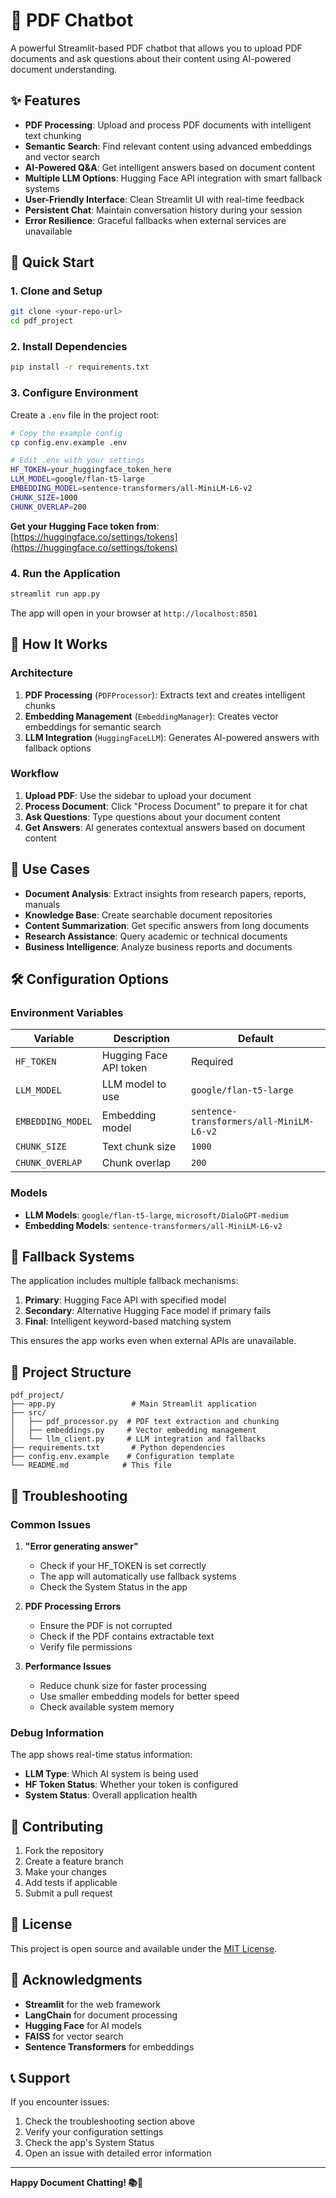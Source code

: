 # 📄 PDF Chatbot

A powerful Streamlit-based PDF chatbot that allows you to upload PDF documents and ask questions about their content using AI-powered document understanding.

## ✨ Features

- **PDF Processing**: Upload and process PDF documents with intelligent text chunking
- **Semantic Search**: Find relevant content using advanced embeddings and vector search
- **AI-Powered Q&A**: Get intelligent answers based on document content
- **Multiple LLM Options**: Hugging Face API integration with smart fallback systems
- **User-Friendly Interface**: Clean Streamlit UI with real-time feedback
- **Persistent Chat**: Maintain conversation history during your session
- **Error Resilience**: Graceful fallbacks when external services are unavailable

## 🚀 Quick Start

### 1. Clone and Setup

```bash
git clone <your-repo-url>
cd pdf_project
```

### 2. Install Dependencies

```bash
pip install -r requirements.txt
```

### 3. Configure Environment

Create a `.env` file in the project root:

```bash
# Copy the example config
cp config.env.example .env

# Edit .env with your settings
HF_TOKEN=your_huggingface_token_here
LLM_MODEL=google/flan-t5-large
EMBEDDING_MODEL=sentence-transformers/all-MiniLM-L6-v2
CHUNK_SIZE=1000
CHUNK_OVERLAP=200
```

**Get your Hugging Face token from**: [https://huggingface.co/settings/tokens](https://huggingface.co/settings/tokens)

### 4. Run the Application

```bash
streamlit run app.py
```

The app will open in your browser at `http://localhost:8501`

## 🔧 How It Works

### Architecture

1. **PDF Processing** (`PDFProcessor`): Extracts text and creates intelligent chunks
2. **Embedding Management** (`EmbeddingManager`): Creates vector embeddings for semantic search
3. **LLM Integration** (`HuggingFaceLLM`): Generates AI-powered answers with fallback options

### Workflow

1. **Upload PDF**: Use the sidebar to upload your document
2. **Process Document**: Click "Process Document" to prepare it for chat
3. **Ask Questions**: Type questions about your document content
4. **Get Answers**: AI generates contextual answers based on document content

## 🎯 Use Cases

- **Document Analysis**: Extract insights from research papers, reports, manuals
- **Knowledge Base**: Create searchable document repositories
- **Content Summarization**: Get specific answers from long documents
- **Research Assistance**: Query academic or technical documents
- **Business Intelligence**: Analyze business reports and documents

## 🛠️ Configuration Options

### Environment Variables

| Variable | Description | Default |
|----------|-------------|---------|
| `HF_TOKEN` | Hugging Face API token | Required |
| `LLM_MODEL` | LLM model to use | `google/flan-t5-large` |
| `EMBEDDING_MODEL` | Embedding model | `sentence-transformers/all-MiniLM-L6-v2` |
| `CHUNK_SIZE` | Text chunk size | `1000` |
| `CHUNK_OVERLAP` | Chunk overlap | `200` |

### Models

- **LLM Models**: `google/flan-t5-large`, `microsoft/DialoGPT-medium`
- **Embedding Models**: `sentence-transformers/all-MiniLM-L6-v2`

## 🔄 Fallback Systems

The application includes multiple fallback mechanisms:

1. **Primary**: Hugging Face API with specified model
2. **Secondary**: Alternative Hugging Face model if primary fails
3. **Final**: Intelligent keyword-based matching system

This ensures the app works even when external APIs are unavailable.

## 📁 Project Structure

```
pdf_project/
├── app.py                 # Main Streamlit application
├── src/
│   ├── pdf_processor.py  # PDF text extraction and chunking
│   ├── embeddings.py     # Vector embedding management
│   └── llm_client.py     # LLM integration and fallbacks
├── requirements.txt       # Python dependencies
├── config.env.example    # Configuration template
└── README.md            # This file
```

## 🐛 Troubleshooting

### Common Issues

1. **"Error generating answer"**
   - Check if your HF_TOKEN is set correctly
   - The app will automatically use fallback systems
   - Check the System Status in the app

2. **PDF Processing Errors**
   - Ensure the PDF is not corrupted
   - Check if the PDF contains extractable text
   - Verify file permissions

3. **Performance Issues**
   - Reduce chunk size for faster processing
   - Use smaller embedding models for better speed
   - Check available system memory

### Debug Information

The app shows real-time status information:
- **LLM Type**: Which AI system is being used
- **HF Token Status**: Whether your token is configured
- **System Status**: Overall application health

## 🤝 Contributing

1. Fork the repository
2. Create a feature branch
3. Make your changes
4. Add tests if applicable
5. Submit a pull request

## 📄 License

This project is open source and available under the [MIT License](LICENSE).

## 🙏 Acknowledgments

- **Streamlit** for the web framework
- **LangChain** for document processing
- **Hugging Face** for AI models
- **FAISS** for vector search
- **Sentence Transformers** for embeddings

## 📞 Support

If you encounter issues:

1. Check the troubleshooting section above
2. Verify your configuration settings
3. Check the app's System Status
4. Open an issue with detailed error information

---

**Happy Document Chatting! 📚💬**
